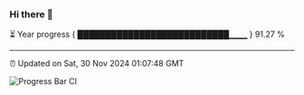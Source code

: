### Hi there 👋

⏳ Year progress { ███████████████████████████▁▁▁ } 91.27 %

---

⏰ Updated on Sat, 30 Nov 2024 01:07:48 GMT

![Progress Bar CI](https://github.com/liununu/liununu/workflows/Progress%20Bar%20CI/badge.svg)
